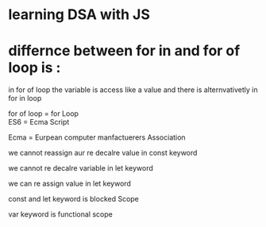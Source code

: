 # learning DSA with JS
# differnce between for in and for of loop is :
<html>
<head>
<title> </title>
</head>
<body>
in for of loop the variable is access like a value 
and there is alternvativetly in for in loop
<p> for of loop = for Loop <br>
  ES6 = Ecma Script </p>
  <p> Ecma = Eurpean computer manfactuerers Association</p>
  <p>we cannot reassign aur re decalre value in const keyword</p>
  <p>we cannot re decalre variable in let keyword</p>
  <p>we can re assign value in let keyword</p>
  <p>const and let keyword is blocked Scope</p>
  <p>var keyword is functional scope</p>
</body>
</html>